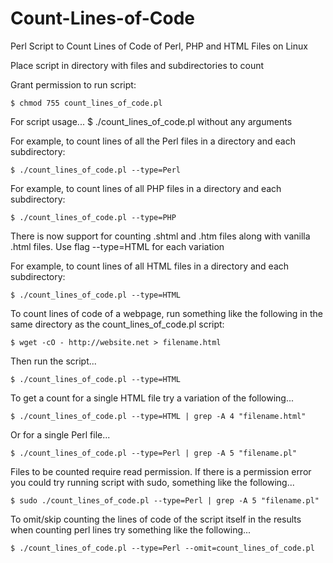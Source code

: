 # Count-Lines-of-Code

Perl Script to Count Lines of Code of Perl, PHP and HTML Files on Linux

Place script in directory with files and subdirectories to count

Grant permission to run script:

	$ chmod 755 count_lines_of_code.pl

For script usage...
$ ./count_lines_of_code.pl 
without any arguments 

For example, to count lines of all the Perl files in a directory and each subdirectory:

	$ ./count_lines_of_code.pl --type=Perl
	
For example, to count lines of all PHP files in a directory and each subdirectory:

	$ ./count_lines_of_code.pl --type=PHP

There is now support for counting .shtml and .htm files along with vanilla .html files.  Use flag --type=HTML for each variation
	
For example, to count lines of all HTML files in a directory and each subdirectory:

	$ ./count_lines_of_code.pl --type=HTML
	
To count lines of code of a webpage, run something like the following in the same directory as the count_lines_of_code.pl script:
	
	$ wget -cO - http://website.net > filename.html

Then run the script...

	$ ./count_lines_of_code.pl --type=HTML
	
To get a count for a single HTML file try a variation of the following...
	
	$ ./count_lines_of_code.pl --type=HTML | grep -A 4 "filename.html"

Or for a single Perl file...

	$ ./count_lines_of_code.pl --type=Perl | grep -A 5 "filename.pl"

Files to be counted require read permission.  If there is a permission error you could try running script with sudo, something like the following...
	
	$ sudo ./count_lines_of_code.pl --type=Perl | grep -A 5 "filename.pl"

To omit/skip  counting the lines of code of the script itself in the results when counting perl lines try something like the following...
	
 	$ ./count_lines_of_code.pl --type=Perl --omit=count_lines_of_code.pl
